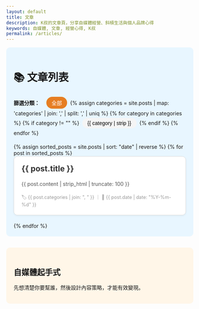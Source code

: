 ```yaml
---
layout: default
title: 文章
description: K叔的文章頁，分享自媒體經營、斜槓生活與個人品牌心得
keywords: 自媒體, 文章, 經營心得, K叔
permalink: /articles/
---
```


<div class="card-section" style="background:#e8f6ff; padding:20px; border-radius:10px;">
  <h1>📚 文章列表</h1>

  <!-- 🔹 分類篩選 -->
  <div id="category-menu" style="margin:20px 0;">
    <strong style="margin-right:10px;">篩選分類：</strong>
    <button onclick="filterCategory('all')" class="category-btn active">全部</button>
    {% assign categories = site.posts | map: 'categories' | join: ',' | split: ',' | uniq %}
    {% for category in categories %}
      {% if category != "" %}
      <button onclick="filterCategory('{{ category | strip }}')" class="category-btn">
        {{ category | strip }}
      </button>
      {% endif %}
    {% endfor %}
  </div>

  <!-- 🔹 動態文章卡片 -->
  <div id="articles-list">
    {% assign sorted_posts = site.posts | sort: "date" | reverse %}
    {% for post in sorted_posts %}
    <div class="card" 
         data-category="{{ post.categories | join: ' ' }}"
         style="border:1px solid #ddd; border-radius:10px; padding:20px; margin-bottom:20px; background:#fff; box-shadow:0 2px 5px rgba(0,0,0,0.05); transition: all 0.3s;">
      <h2 style="margin-top:0;">
        <a href="{{ post.url | relative_url }}" style="text-decoration:none; color:#333;">
          {{ post.title }}
        </a>
      </h2>
      <p style="color:#555; line-height:1.6;">
        {{ post.content | strip_html | truncate: 100 }}
      </p>
      <small style="color:#999; font-size:0.9em;">
        🏷️ {{ post.categories | join: ", " }} ｜ 📅 {{ post.date | date: "%Y-%m-%d" }}
      </small>
    </div>
    {% endfor %}
  </div>
</div>

<!-- 🔹 固定內容卡片 -->
<div class="card-section" style="margin-top:30px;">
  <div class="card" style="background:#fff6e8; padding:20px; border-radius:10px; margin-bottom:20px;">
    <h2>自媒體起手式</h2>
    <p>先想清楚你要幫誰，然後設計內容策略，才能有效變現。</p>
  </div>

<!-- 🔹 CSS 美化 -->
<style>
.category-btn {
  background: #f5f5f5;
  border: none;
  border-radius: 20px;
  padding: 6px 14px;
  margin: 4px;
  cursor: pointer;
  font-size: 14px;
  transition: all 0.2s;
}
.category-btn:hover {
  background: #ffeed9;
  color: #e67e22;
}
.category-btn.active {
  background: #e67e22;
  color: white;
}
.card:hover {
  transform: translateY(-3px);
  box-shadow:0 4px 10px rgba(0,0,0,0.1);
}
</style>

<!-- 🔹 JS 篩選功能 -->
<script>
function filterCategory(category) {
  const cards = document.querySelectorAll("#articles-list .card");
  const buttons = document.querySelectorAll(".category-btn");

  buttons.forEach(btn => btn.classList.remove("active"));
  const activeBtn = Array.from(buttons).find(btn => 
    btn.textContent.trim() === category || (category === "all" && btn.textContent.trim() === "全部")
  );
  if (activeBtn) activeBtn.classList.add("active");

  cards.forEach(card => {
    if (category === 'all' || card.dataset.category.includes(category)) {
      card.style.display = 'block';
    } else
